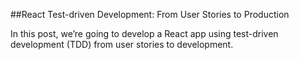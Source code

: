 ##React Test-driven Development: From User Stories to Production

In this post, we’re going to develop a React app using test-driven development (TDD) from user stories to development.
